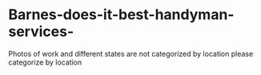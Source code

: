 # Barnes-does-it-best-handyman-services-
Photos of work and different states are not categorized by location please categorize by location
